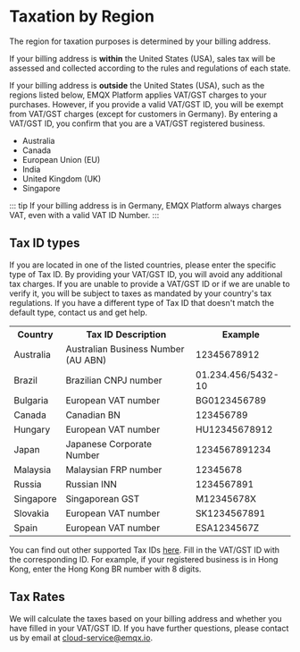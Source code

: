 # Taxation by Region

The region for taxation purposes is determined by your billing address.

If your billing address is **within** the United States (USA), sales tax will be assessed and collected according to the rules and regulations of each state.

If your billing address is **outside** the United States (USA), such as the regions listed below, EMQX Platform applies VAT/GST charges to your purchases. However, if you provide a valid VAT/GST ID, you will be exempt from VAT/GST charges (except for customers in Germany). By entering a VAT/GST ID, you confirm that you are a VAT/GST registered business.

- Australia
- Canada
- European Union (EU)
- India
- United Kingdom (UK)
- Singapore

::: tip
If your billing address is in Germany, EMQX Platform always charges VAT, even with a valid VAT ID Number.
:::

## Tax ID types

If you are located in one of the listed countries, please enter the specific type of Tax ID. By providing your VAT/GST ID, you will avoid any additional tax charges. If you are unable to provide a VAT/GST ID or if we are unable to verify it, you will be subject to taxes as mandated by your country's tax regulations. If you have a different type of Tax ID that doesn't match the default type, contact us and get help.

<table>
   <tr>
      <th>Country</th>
      <th>Tax ID Description</th>
      <th>Example</th>
   </tr>
   <tr>
      <td>Australia</td>
      <td>Australian Business Number (AU ABN)</td>
      <td>12345678912</td>
   </tr>
   <tr>
      <td>Brazil</td>
      <td>Brazilian CNPJ number</td>
      <td>01.234.456/5432-10</td>
   </tr>
   <tr>
      <td>Bulgaria</td>
      <td>European VAT number</td>
      <td>BG0123456789</td>
   </tr>
   <tr>
      <td>Canada</td>
      <td>Canadian BN</td>
      <td>123456789</td>
   </tr>
   <tr>
      <td>Hungary</td>
      <td>European VAT number</td>
      <td>HU12345678912</td>
   </tr>
   <tr>
      <td>Japan</td>
      <td>Japanese Corporate Number</td>
      <td>1234567891234</td>
   </tr>
   <tr>
      <td>Malaysia</td>
      <td>Malaysian FRP number</td>
      <td>12345678</td>
   </tr>
   <tr>
      <td>Russia</td>
      <td>Russian INN</td>
      <td>1234567891</td>
   </tr>
   <tr>
      <td>Singapore</td>
      <td>Singaporean GST</td>
      <td>M12345678X</td>
   </tr>
   <tr>
      <td>Slovakia</td>
      <td>European VAT number</td>
      <td>SK1234567891</td>
   </tr>
   <tr>
      <td>Spain</td>
      <td>European VAT number</td>
      <td>ESA1234567Z</td>
   </tr>
</table>


You can find out other supported Tax IDs [here](https://stripe.com/docs/billing/customer/tax-ids). Fill in the VAT/GST ID with the corresponding ID. For example, if your registered business is in Hong Kong, enter the Hong Kong BR number with 8 digits.

## Tax Rates

We will calculate the taxes based on your billing address and whether you have filled in your VAT/GST ID. If you have further questions, please contact us by email at cloud-service@emqx.io.


